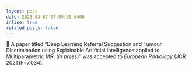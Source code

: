 ```yaml
---
layout: post
date: 2023-03-07 07:59:00-0400
inline: true
related_posts: false
---
```


:page_facing_up: A paper titled “Deep Learning Referral Suggestion and Tumour Discrimination using Explainable Artificial Intelligence applied to Multiparametric MRI (*in press*)” was accepted to <i>European Radiology</i>  (JCR 2021 IF=7.034).
